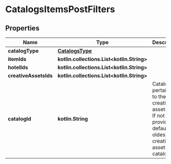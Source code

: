 
# CatalogsItemsPostFilters

## Properties
| Name | Type | Description | Notes |
| ------------ | ------------- | ------------- | ------------- |
| **catalogType** | [**CatalogsType**](CatalogsType.md) |  |  |
| **itemIds** | **kotlin.collections.List&lt;kotlin.String&gt;** |  |  |
| **hotelIds** | **kotlin.collections.List&lt;kotlin.String&gt;** |  |  |
| **creativeAssetsIds** | **kotlin.collections.List&lt;kotlin.String&gt;** |  |  |
| **catalogId** | **kotlin.String** | Catalog id pertaining to the creative assets item. If not provided, default to oldest creative assets catalog |  [optional] |



